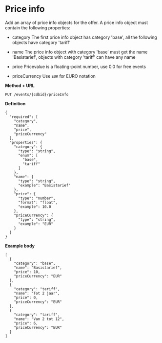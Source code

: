 ---
---

# Price info

Add an array of price info objects for the offer. 
A price info object must contain the following properties:
- category
The first price info object has category 'base', all the following objects have category 'tariff'

- name
The price info object with category 'base' must get the name 'Basistarief', objects with category 'tariff' can have any name

- price
Pricevalue is a floating-point number, use 0.0 for free events

- priceCurrency
Use `EUR` for EURO notation

**Method + URL**

```
PUT /events/{cdbid}/priceInfo
```

**Definition**
```
{
  "required": [
    "category",
    "name",
    "price",
    "priceCurrency"
  ],
  "properties": {
    "category": {
      "type": "string",
      "enum": [
        "base",
        "tariff"
      ]
    },
    "name": {
      "type": "string",
      "example": "Basistarief"
    },
    "price": {
      "type": "number",
      "format": "float",
      "example": 10.0
    },
    "priceCurrency": {
      "type": "string",
      "example": "EUR"
    }
  }
}
```


**Example body**

```
[
  {
    "category": "base", 
    "name": "Basistarief", 
    "price": 10, 
    "priceCurrency": "EUR"
  }, 
  {
    "category": "tariff", 
    "name": "Tot 2 jaar", 
    "price": 0, 
    "priceCurrency": "EUR"
  }, 
  {
    "category": "tariff", 
    "name": "Van 2 tot 12", 
    "price": 6, 
    "priceCurrency": "EUR"
  }
]
```